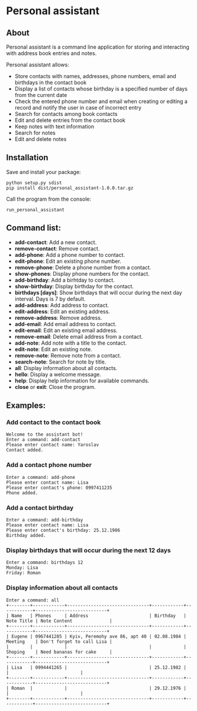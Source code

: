 # Personal assistant

## About
Personal assistant is a command line application for storing and interacting with address book entries and notes.

Personal assistant allows:
- Store contacts with names, addresses, phone numbers, email and birthdays in the contact book
- Display a list of contacts whose birthday is a specified number of days from the current date
- Check the  entered phone number and email when creating or editing a record and notify the user in case of incorrect entry
- Search for contacts among book contacts
- Edit and delete entries from the contact book
- Keep notes with text information
- Search for notes
- Edit and delete notes


## Installation

Save and install your package:
```
python setup.py sdist
pip install dist/personal_assistant-1.0.0.tar.gz
```

Call the program from the console:
```
run_personal_assistant
```

## Command list:

- **add-contact**: Add a new contact.
- **remove-contact**: Remove contact.
- **add-phone**: Add a phone number to contact.
- **edit-phone**: Edit an existing phone number.
- **remove-phone**: Delete a phone number from a contact.
- **show-phones**: Display phone numbers for the contact.
- **add-birthday**: Add a birhtday to contact.
- **show-birthday**: Display birthday for the contact.
- **birthdays [days]**: Show birthdays that will occur during the next day interval. Days is 7 by default.
- **add-address**: Add address to contact.
- **edit-address**: Edit an existing address.
- **remove-address**: Remove address.
- **add-email**: Add email address to contact.
- **edit-email**: Edit an existing email address.
- **remove-email**: Delete email address from a contact.
- **add-note**: Add note with a title to the contact.
- **edit-note**: Edit an existing note.
- **remove-note**: Remove note from a contact.
- **search-note**: Search for note by title.
- **all**: Display information about all contacts.
- **hello**: Display a welcome message.
- **help**: Display help information for available commands.
- **close** or **exit**: Close the program.

## Examples:

### Add contact to the contact book
```
Welcome to the assistant bot!
Enter a command: add-contact
Please enter contact name: Yaroslav
Contact added.
```
### Add a contact phone number
```
Enter a command: add-phone
Please enter contact name: Lisa
Please enter contact's phone: 0997411235
Phone added.
```

### Add a contact birthday
```
Enter a command: add-birthday
Please enter contact name: Lisa
Please enter contact's birthday: 25.12.1986
Birthday added.
```

### Display birthdays that will occur during the next 12 days
```
Enter a command: birthdays 12
Monday: Lisa
Friday: Roman
```

### Display information about all contacts
```
Enter a command: all
+--------+------------+-------------------------------+------------+------------+---------------------------+
| Name   | Phones     | Address                       | Birthday   | Note Title | Note Content              |
+--------+------------+-------------------------------+------------+------------+---------------------------+
| Eugene | 0967441285 | Kyiv, Peremohy ave 86, apt 40 | 02.08.1984 | Meeting    | Don't forget to call Lisa |
|        |            |                               |            | Shoping    | Need bananas for cake     |
+--------+------------+-------------------------------+------------+------------+---------------------------+
| Lisa   | 0994441265 |                               | 25.12.1982 |            |                           |
+--------+------------+-------------------------------+------------+------------+---------------------------+
| Roman  |            |                               | 29.12.1976 |            |                           |
+--------+------------+-------------------------------+------------+------------+---------------------------+
```
